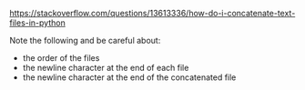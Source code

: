 
<https://stackoverflow.com/questions/13613336/how-do-i-concatenate-text-files-in-python>

Note the following and be careful about:

- the order of the files
- the newline character at the end of each file
- the newline character at the end of the concatenated file
